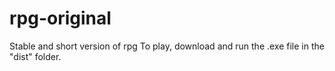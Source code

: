 # rpg-original
Stable and short version of rpg
To play, download and run the .exe file in the "dist" folder.
